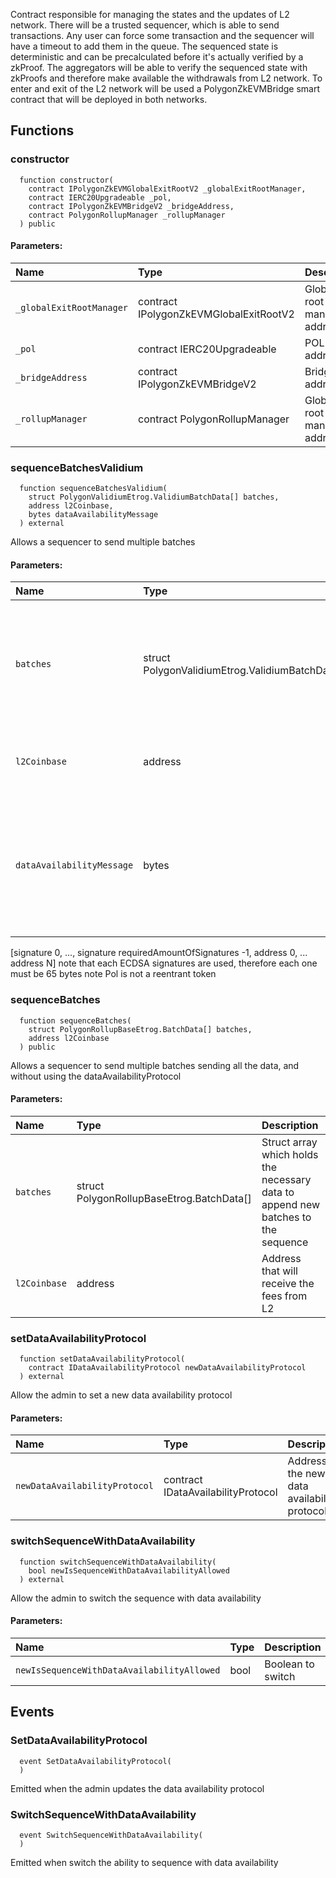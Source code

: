 Contract responsible for managing the states and the updates of L2 network.
There will be a trusted sequencer, which is able to send transactions.
Any user can force some transaction and the sequencer will have a timeout to add them in the queue.
The sequenced state is deterministic and can be precalculated before it's actually verified by a zkProof.
The aggregators will be able to verify the sequenced state with zkProofs and therefore make available the withdrawals from L2 network.
To enter and exit of the L2 network will be used a PolygonZkEVMBridge smart contract that will be deployed in both networks.


## Functions
### constructor
```solidity
  function constructor(
    contract IPolygonZkEVMGlobalExitRootV2 _globalExitRootManager,
    contract IERC20Upgradeable _pol,
    contract IPolygonZkEVMBridgeV2 _bridgeAddress,
    contract PolygonRollupManager _rollupManager
  ) public
```


#### Parameters:
| Name | Type | Description                                                          |
| :--- | :--- | :------------------------------------------------------------------- |
|`_globalExitRootManager` | contract IPolygonZkEVMGlobalExitRootV2 | Global exit root manager address
|`_pol` | contract IERC20Upgradeable | POL token address
|`_bridgeAddress` | contract IPolygonZkEVMBridgeV2 | Bridge address
|`_rollupManager` | contract PolygonRollupManager | Global exit root manager address

### sequenceBatchesValidium
```solidity
  function sequenceBatchesValidium(
    struct PolygonValidiumEtrog.ValidiumBatchData[] batches,
    address l2Coinbase,
    bytes dataAvailabilityMessage
  ) external
```
Allows a sequencer to send multiple batches


#### Parameters:
| Name | Type | Description                                                          |
| :--- | :--- | :------------------------------------------------------------------- |
|`batches` | struct PolygonValidiumEtrog.ValidiumBatchData[] | Struct array which holds the necessary data to append new batches to the sequence
|`l2Coinbase` | address | Address that will receive the fees from L2
|`dataAvailabilityMessage` | bytes | Byte array containing the signatures and all the addresses of the committee in ascending order
[signature 0, ..., signature requiredAmountOfSignatures -1, address 0, ... address N]
note that each ECDSA signatures are used, therefore each one must be 65 bytes
note Pol is not a reentrant token

### sequenceBatches
```solidity
  function sequenceBatches(
    struct PolygonRollupBaseEtrog.BatchData[] batches,
    address l2Coinbase
  ) public
```
Allows a sequencer to send multiple batches sending all the data, and without using the dataAvailabilityProtocol


#### Parameters:
| Name | Type | Description                                                          |
| :--- | :--- | :------------------------------------------------------------------- |
|`batches` | struct PolygonRollupBaseEtrog.BatchData[] | Struct array which holds the necessary data to append new batches to the sequence
|`l2Coinbase` | address | Address that will receive the fees from L2

### setDataAvailabilityProtocol
```solidity
  function setDataAvailabilityProtocol(
    contract IDataAvailabilityProtocol newDataAvailabilityProtocol
  ) external
```
Allow the admin to set a new data availability protocol


#### Parameters:
| Name | Type | Description                                                          |
| :--- | :--- | :------------------------------------------------------------------- |
|`newDataAvailabilityProtocol` | contract IDataAvailabilityProtocol | Address of the new data availability protocol

### switchSequenceWithDataAvailability
```solidity
  function switchSequenceWithDataAvailability(
    bool newIsSequenceWithDataAvailabilityAllowed
  ) external
```
Allow the admin to switch the sequence with data availability


#### Parameters:
| Name | Type | Description                                                          |
| :--- | :--- | :------------------------------------------------------------------- |
|`newIsSequenceWithDataAvailabilityAllowed` | bool | Boolean to switch

## Events
### SetDataAvailabilityProtocol
```solidity
  event SetDataAvailabilityProtocol(
  )
```

Emitted when the admin updates the data availability protocol

### SwitchSequenceWithDataAvailability
```solidity
  event SwitchSequenceWithDataAvailability(
  )
```

Emitted when switch the ability to sequence with data availability

